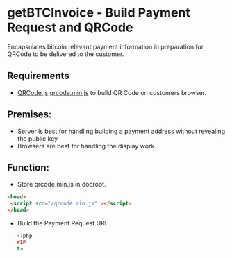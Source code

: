 # getBTCInvoice - Build Payment Request and QRCode
Encapsulates bitcoin relevant payment information in preparation for QRCode to be delivered to the customer.
## Requirements
* [QRCode.js](https://github.com/davidshimjs/qrcodejs) [qrcode.min.js](https://raw.githubusercontent.com/davidshimjs/qrcodejs/master/qrcode.min.js) to build QR Code on customers browser.
## Premises:
* Server is best for handling building a payment address without revealing the public key
* Browsers are best for handling the display work.
## Function:
* Store qrcode.min.js in docroot.
```html
<head>
 <script src="/qrcode.min.js" ></script>
</head>
```
* Build the Payment Request URI
```php
   <?php
   WIP
   ?>
```
